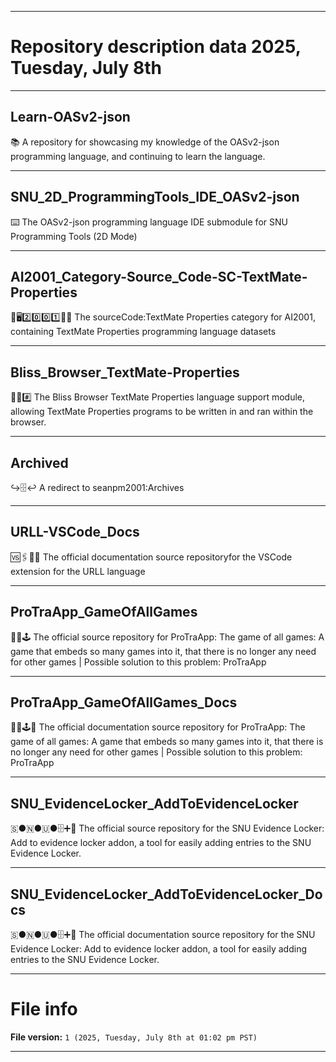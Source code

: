 
***

# Repository description data 2025, Tuesday, July 8th

---

## Learn-OASv2-json

📚️ A repository for showcasing my knowledge of the OASv2-json programming language, and continuing to learn the language. 

---

## SNU_2D_ProgrammingTools_IDE_OASv2-json

⌨️ The OASv2-json programming language IDE submodule for SNU Programming Tools (2D Mode)

---

## AI2001_Category-Source_Code-SC-TextMate-Properties

🧠️🖥️2️⃣️0️⃣️0️⃣️1️⃣️💾️📜️ The sourceCode:TextMate Properties category for AI2001, containing TextMate Properties programming language datasets

---

## Bliss_Browser_TextMate-Properties

🌳️🌐️#️⃣️ The Bliss Browser TextMate Properties language support module, allowing TextMate Properties programs to be written in and ran within the browser. 

---

## Archived

↪️🗄️↩️ A redirect to seanpm2001:Archives

---

## URLL-VSCode_Docs

🆚️🖇️📎️📖️ The official documentation source repositoryfor the VSCode extension for the URLL language 

---

## ProTraApp_GameOfAllGames

💾️🔄️🕹️ The official source repository for ProTraApp: The game of all games: A game that embeds so many games into it, that there is no longer any need for other games | Possible solution to this problem: ProTraApp

---

## ProTraApp_GameOfAllGames_Docs

💾️🔄️🕹️📖️ The official documentation source repository for ProTraApp: The game of all games: A game that embeds so many games into it, that there is no longer any need for other games | Possible solution to this problem: ProTraApp

---

## SNU_EvidenceLocker_AddToEvidenceLocker

🇸●🇳●🇺●🗄️➕️💾️ The official source repository for the SNU Evidence Locker: Add to evidence locker addon, a tool for easily adding entries to the SNU Evidence Locker.

---

## SNU_EvidenceLocker_AddToEvidenceLocker_Docs

🇸●🇳●🇺●🗄️➕️📖️ The official documentation source repository for the SNU Evidence Locker: Add to evidence locker addon, a tool for easily adding entries to the SNU Evidence Locker.

***

# File info

**File version:** `1 (2025, Tuesday, July 8th at 01:02 pm PST)`

***

